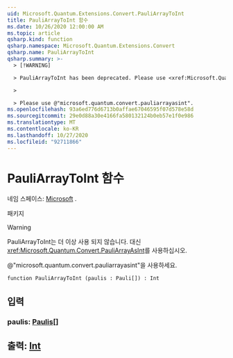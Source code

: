 ```yaml
---
uid: Microsoft.Quantum.Extensions.Convert.PauliArrayToInt
title: PauliArrayToInt 함수
ms.date: 10/26/2020 12:00:00 AM
ms.topic: article
qsharp.kind: function
qsharp.namespace: Microsoft.Quantum.Extensions.Convert
qsharp.name: PauliArrayToInt
qsharp.summary: >-
  > [!WARNING]

  > PauliArrayToInt has been deprecated. Please use <xref:Microsoft.Quantum.Convert.PauliArrayAsInt> instead.

  >

  > Please use @"microsoft.quantum.convert.pauliarrayasint".
ms.openlocfilehash: 93a6ed776d6713b0affae67046595f07d578e58d
ms.sourcegitcommit: 29e0d88a30e4166fa580132124b0eb57e1f0e986
ms.translationtype: MT
ms.contentlocale: ko-KR
ms.lasthandoff: 10/27/2020
ms.locfileid: "92711866"
---
```

# <a name="pauliarraytoint-function"></a>PauliArrayToInt 함수

네임 스페이스: [Microsoft](xref:Microsoft.Quantum.Extensions.Convert) .

패키지 [](https://nuget.org/packages/)


> [!WARNING]
> PauliArrayToInt는 더 이상 사용 되지 않습니다. 대신 <xref:Microsoft.Quantum.Convert.PauliArrayAsInt>를 사용하십시오.
>
> @"microsoft.quantum.convert.pauliarrayasint"을 사용하세요.



```qsharp
function PauliArrayToInt (paulis : Pauli[]) : Int
```


## <a name="input"></a>입력

### <a name="paulis--pauli"></a>paulis: [Paulis](xref:microsoft.quantum.lang-ref.pauli)[]





## <a name="output--int"></a>출력: [Int](xref:microsoft.quantum.lang-ref.int)

